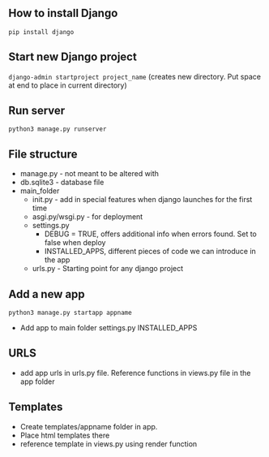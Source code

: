 ## How to install Django
`pip install django`

## Start new Django project
`django-admin startproject project_name` (creates new directory. Put space at end to place in current directory)

## Run server
`python3 manage.py runserver`

## File structure

- manage.py - not meant to be altered with
- db.sqlite3 - database file
- main_folder
  - init.py - add in special features when django launches for the first time
  - asgi.py/wsgi.py - for deployment
  - settings.py
    - DEBUG = TRUE, offers additional info when errors found. Set to false when deploy
    - INSTALLED_APPS, different pieces of code we can introduce in the app
  - urls.py - Starting point for any django project
  
## Add a new app
`python3 manage.py startapp appname`
- Add app to main folder settings.py INSTALLED_APPS 

## URLS
- add app urls in urls.py file. Reference functions in views.py file in the app folder

## Templates
- Create templates/appname folder in app.
- Place html templates there
- reference template in views.py using render function

